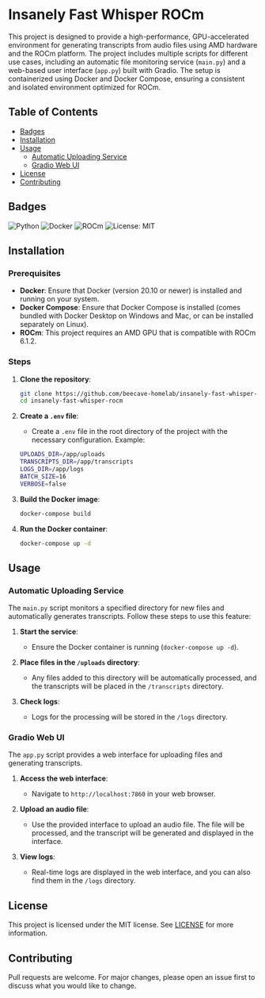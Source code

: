 # Insanely Fast Whisper ROCm

This project is designed to provide a high-performance, GPU-accelerated environment for generating transcripts from audio files using AMD hardware and the ROCm platform. The project includes multiple scripts for different use cases, including an automatic file monitoring service (`main.py`) and a web-based user interface (`app.py`) built with Gradio. The setup is containerized using Docker and Docker Compose, ensuring a consistent and isolated environment optimized for ROCm.

## Table of Contents
- [Badges](#badges)
- [Installation](#installation)
- [Usage](#usage)
  - [Automatic Uploading Service](#automatic-uploading-service)
  - [Gradio Web UI](#gradio-web-ui)
- [License](#license)
- [Contributing](#contributing)

## Badges
![Python](https://img.shields.io/badge/python-3.10%2B-blue)
![Docker](https://img.shields.io/badge/docker-blue)
![ROCm](https://img.shields.io/badge/ROCm-6.1.2-orange)
![License: MIT](https://img.shields.io/badge/License-MIT-yellow.svg)

## Installation

### Prerequisites
- **Docker**: Ensure that Docker (version 20.10 or newer) is installed and running on your system.
- **Docker Compose**: Ensure that Docker Compose is installed (comes bundled with Docker Desktop on Windows and Mac, or can be installed separately on Linux).
- **ROCm**: This project requires an AMD GPU that is compatible with ROCm 6.1.2.

### Steps
1. **Clone the repository**:
    ```bash
    git clone https://github.com/beecave-homelab/insanely-fast-whisper-rocm.git
    cd insanely-fast-whisper-rocm
    ```
2. **Create a `.env` file**:
    - Create a `.env` file in the root directory of the project with the necessary configuration. Example:
    ```bash
    UPLOADS_DIR=/app/uploads
    TRANSCRIPTS_DIR=/app/transcripts
    LOGS_DIR=/app/logs
    BATCH_SIZE=16
    VERBOSE=false
    ```

3. **Build the Docker image**:
    ```bash
    docker-compose build
    ```

4. **Run the Docker container**:
    ```bash
    docker-compose up -d
    ```

## Usage

### Automatic Uploading Service
The `main.py` script monitors a specified directory for new files and automatically generates transcripts. Follow these steps to use this feature:

1. **Start the service**:
    - Ensure the Docker container is running (`docker-compose up -d`).
    
2. **Place files in the `/uploads` directory**:
    - Any files added to this directory will be automatically processed, and the transcripts will be placed in the `/transcripts` directory.

3. **Check logs**:
    - Logs for the processing will be stored in the `/logs` directory.

### Gradio Web UI
The `app.py` script provides a web interface for uploading files and generating transcripts.

1. **Access the web interface**:
    - Navigate to `http://localhost:7860` in your web browser.
    
2. **Upload an audio file**:
    - Use the provided interface to upload an audio file. The file will be processed, and the transcript will be generated and displayed in the interface.

3. **View logs**:
    - Real-time logs are displayed in the web interface, and you can also find them in the `/logs` directory.

## License
This project is licensed under the MIT license. See [LICENSE](LICENSE) for more information.

## Contributing
Pull requests are welcome. For major changes, please open an issue first to discuss what you would like to change.